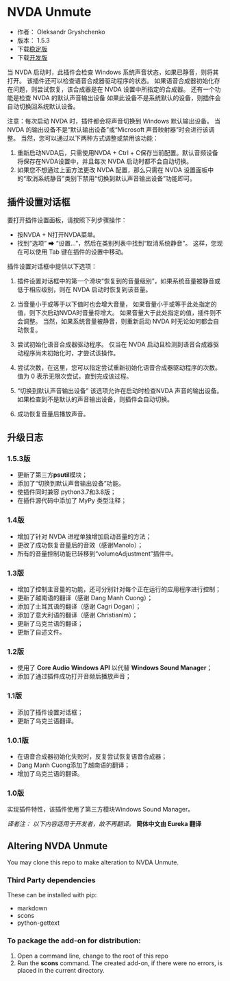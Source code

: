 # NVDA Unmute


* 作者： Oleksandr Gryshchenko
* 版本： 1.5.3
* 下载[稳定版][1]
* 下载[开发版][2]

当 NVDA 启动时，此插件会检查 Windows 系统声音状态，如果已静音，则将其打开。
该插件还可以检查语音合成器驱动程序的状态。
如果语音合成器初始化存在问题，则尝试恢复，该合成器是在 NVDA 设置中所指定的合成器。
还有一个功能是检查 NVDA 的默认声音输出设备
如果此设备不是系统默认的设备，则插件会自动切换回系统默认设备。

注意：每次启动 NVDA 时，插件都会将声音切换到 Windows 默认输出设备。
当 NVDA 的输出设备不是“默认输出设备”或“Microsoft 声音映射器”时会进行该调整。
当然，您可以通过以下两种方式调整或禁用该功能：
1. 重新启动NVDA后，只需使用NVDA + Ctrl + C保存当前配置。默认音频设备将保存在NVDA设置中，并且每次 NVDA 启动时都不会自动切换。
2. 如果您不想通过上面方法更改 NVDA 配置，那么只需在 NVDA 设置面板中的“取消系统静音”类别下禁用“切换到默认声音输出设备”功能即可。

## 插件设置对话框

要打开插件设置面板，请按照下列步骤操作：
* 按NVDA + N打开NVDA菜单。
* 找到“选项” ➡ “设置...”，然后在类别列表中找到“取消系统静音”。
这样，您现在可以使用 Tab 键在插件的设置中移动。

插件设置对话框中提供以下选项：

1. 插件设置对话框中的第一个滑块“恢复到的音量级别”，如果系统音量被静音或低于相应级别，则在 NVDA 启动时恢复到该音量。

2. 当音量小于或等于以下值时也会增大音量，
如果音量小于或等于此处指定的值，则下次启动NVDA时音量将增大。
如果音量大于此处指定的值，插件则不会调整。
当然，如果系统音量被静音，则重新启动 NVDA 时无论如何都会自动恢复。

3. 尝试初始化语音合成器驱动程序。
仅当在 NVDA 启动且检测到语音合成器驱动程序尚未初始化时，才尝试该操作。

4. 尝试次数，在这里，您可以指定尝试重新初始化语音合成器驱动程序的次数。
值为 0 表示无限次尝试，直到完成该过程。

5. “切换到默认声音输出设备”
该选项允许在启动时检查NVDA 声音的输出设备。
如果检查到不是默认的声音输出设备，则插件会自动切换。

6. 成功恢复音量后播放声音。

## 升级日志


### 1.5.3版

* 更新了第三方**psutil**模块；
* 添加了“切换到默认声音输出设备”功能。
* 使插件同时兼容 python3.7和3.8版；
* 在插件源代码中添加了 MyPy 类型注释；


### 1.4版
* 增加了针对 NVDA 进程单独增加启动音量的方法；
* 更改了成功恢复音量后的音效（感谢Manolo）；
* 所有的音量控制功能已转移到“volumeAdjustment”插件中。

### 1.3版
* 增加了控制主音量的功能，还可分别针对每个正在运行的应用程序进行控制；
* 更新了越南语的翻译（感谢 Dang Manh Cuong）；
* 添加了土耳其语的翻译（感谢 Cagri Dogan）；
* 添加了意大利语的翻译（感谢 Christianlm）；
* 更新了乌克兰语的翻译；
* 更新了自述文件。

### 1.2版
* 使用了 **Core Audio Windows API** 以代替 **Windows Sound Manager**；
* 添加了通过插件成功打开音频后播放声音；

### 1.1版
* 添加了插件设置对话框；
* 更新了乌克兰语翻译。

### 1.0.1版
* 在语音合成器初始化失败时，反复尝试恢复语音合成器；
*  Dang Manh Cuong添加了越南语的翻译；
* 增加了乌克兰语的翻译。

### 1.0版
实现插件特性，该插件使用了第三方模块Windows Sound Manager。

*译者注： 以下内容适用于开发者，故不再翻译。*
**简体中文由 Eureka 翻译**

## Altering NVDA Unmute
You may clone this repo to make alteration to NVDA Unmute.

### Third Party dependencies
These can be installed with pip:
- markdown
- scons
- python-gettext

### To package the add-on for distribution:
1. Open a command line, change to the root of this repo
2. Run the **scons** command. The created add-on, if there were no errors, is placed in the current directory.

[1]: https://github.com/grisov/Unmute/releases/download/v1.5/unmute-1.5.nvda-addon
[2]: https://github.com/grisov/Unmute/releases/download/v1.5/unmute-1.5.nvda-addon
